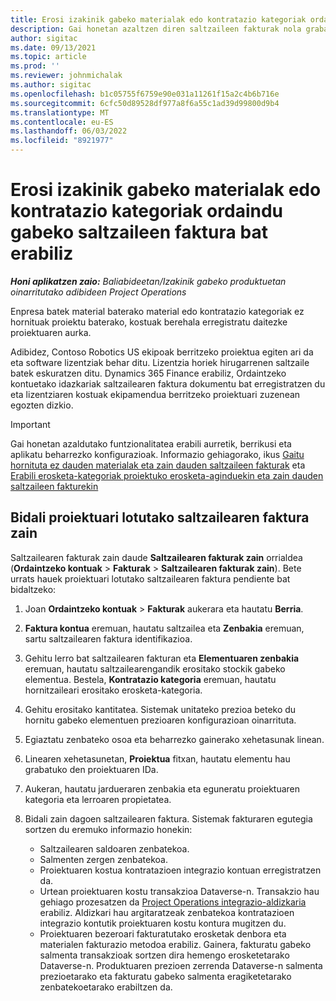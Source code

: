 ```yaml
---
title: Erosi izakinik gabeko materialak edo kontratazio kategoriak ordaindu gabeko saltzaileen faktura bat erabiliz
description: Gai honetan azaltzen diren saltzaileen fakturak nola grabatu azaltzen da.
author: sigitac
ms.date: 09/13/2021
ms.topic: article
ms.prod: ''
ms.reviewer: johnmichalak
ms.author: sigitac
ms.openlocfilehash: b1c05755f6759e90e031a11261f15a2c4b6b716e
ms.sourcegitcommit: 6cfc50d89528df977a8f6a55c1ad39d99800d9b4
ms.translationtype: MT
ms.contentlocale: eu-ES
ms.lasthandoff: 06/03/2022
ms.locfileid: "8921977"
---
```

# <a name="purchase-non-stocked-materials-or-procurement-categories-using-a-pending-vendor-invoice"></a>Erosi izakinik gabeko materialak edo kontratazio kategoriak ordaindu gabeko saltzaileen faktura bat erabiliz

_**Honi aplikatzen zaio:** Baliabideetan/Izakinik gabeko produktuetan oinarritutako adibideen Project Operations_

Enpresa batek material baterako material edo kontratazio kategoriak ez hornituak proiektu baterako, kostuak berehala erregistratu daitezke proiektuaren aurka. 

Adibidez, Contoso Robotics US ekipoak berritzeko proiektua egiten ari da eta software lizentziak behar ditu. Lizentzia horiek hirugarrenen saltzaile batek eskuratzen ditu.  Dynamics 365 Finance erabiliz, Ordaintzeko kontuetako idazkariak saltzailearen faktura dokumentu bat erregistratzen du eta lizentziaren kostuak ekipamendua berritzeko proiektuari zuzenean egozten dizkio. 

> [!IMPORTANT]
> Gai honetan azaldutako funtzionalitatea erabili aurretik, berrikusi eta aplikatu beharrezko konfigurazioak. Informazio gehiagorako, ikus [Gaitu hornituta ez dauden materialak eta zain dauden saltzaileen fakturak](configure-materials-nonstocked.md) eta [Erabili erosketa-kategoriak proiektuko erosketa-aginduekin eta zain dauden saltzaileen fakturekin](configure-procurement-categories.md)

## <a name="post-a-project-related-pending-vendor-invoice"></a>Bidali proiektuari lotutako saltzailearen faktura zain 

Saltzailearen fakturak zain daude **Saltzailearen fakturak zain** orrialdea (**Ordaintzeko kontuak** > **Fakturak** > **Saltzailearen fakturak zain**). Bete urrats hauek proiektuari lotutako saltzailearen faktura pendiente bat bidaltzeko:

1. Joan **Ordaintzeko kontuak** > **Fakturak** aukerara eta hautatu **Berria**. 
1. **Faktura kontua** eremuan, hautatu saltzailea eta **Zenbakia** eremuan, sartu saltzailearen faktura identifikazioa.
1. Gehitu lerro bat saltzailearen fakturan eta **Elementuaren zenbakia** eremuan, hautatu saltzailearengandik erositako stockik gabeko elementua. Bestela, **Kontratazio kategoria** eremuan, hautatu hornitzaileari erositako erosketa-kategoria.   
1. Gehitu erositako kantitatea. Sistemak unitateko prezioa beteko du hornitu gabeko elementuen prezioaren konfigurazioan oinarrituta. 
1. Egiaztatu zenbateko osoa eta beharrezko gainerako xehetasunak linean.
1. Linearen xehetasunetan, **Proiektua** fitxan, hautatu elementu hau grabatuko den proiektuaren IDa.
1. Aukeran, hautatu jardueraren zenbakia eta eguneratu proiektuaren kategoria eta lerroaren propietatea.
1. Bidali zain dagoen saltzailearen faktura. Sistemak fakturaren egutegia sortzen du eremuko informazio honekin:
    
    - Saltzailearen saldoaren zenbatekoa.
    - Salmenten zergen zenbatekoa.
    - Proiektuaren kostua kontratazioen integrazio kontuan erregistratzen da.
    - Urtean proiektuaren kostu transakzioa Dataverse-n.  Transakzio hau gehiago prozesatzen da [Project Operations integrazio-aldizkaria](../project-accounting/project-operations-integration-journal.md) erabiliz. Aldizkari hau argitaratzeak zenbatekoa kontratazioen integrazio kontutik proiektuaren kostu kontura mugitzen du. 
    - Proiektuaren bezeroari fakturatutako erosketak denbora eta materialen fakturazio metodoa erabiliz. Gainera, fakturatu gabeko salmenta transakzioak sortzen dira hemengo erosketetarako Dataverse-n. Produktuaren prezioen zerrenda Dataverse-n salmenta prezioetarako eta fakturatu gabeko salmenta eragiketetarako zenbatekoetarako erabiltzen da.
